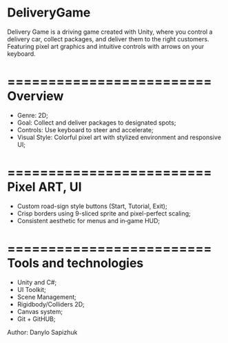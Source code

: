 # DeliveryGame
Delivery Game is a driving game created with Unity, where you control a delivery car, collect packages, and deliver them to the right customers. Featuring pixel art graphics and intuitive controls with arrows on your keyboard.

=========================
Overview
=========================
- Genre: 2D;
- Goal: Collect and deliver packages to designated spots;
- Controls: Use keyboard to steer and accelerate;
- Visual Style: Colorful pixel art with stylized environment and responsive UI;

=========================
Pixel ART, UI
=========================
- Custom road-sign style buttons (Start, Tutorial, Exit);
- Crisp borders using 9-sliced sprite and pixel-perfect scaling;
- Consistent aesthetic for menus and in‑game HUD;

=========================
Tools and technologies
=========================
- Unity and C#;
- UI Toolkit;
- Scene Management; 
- Rigidbody/Colliders 2D;
- Canvas system;
- Git + GitHUB;


Author: Danylo Sapizhuk





